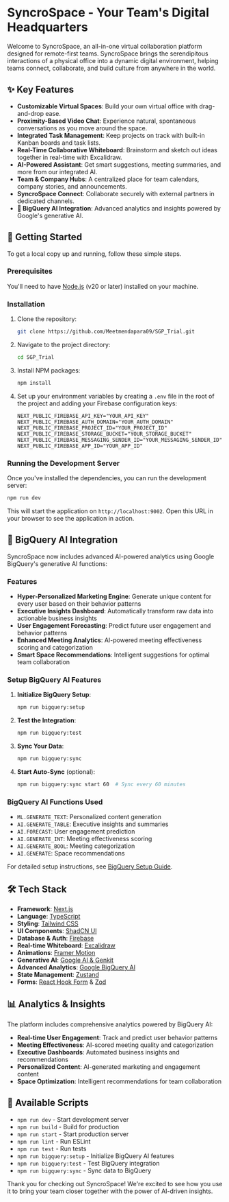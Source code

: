 # SyncroSpace - Your Team's Digital Headquarters

Welcome to SyncroSpace, an all-in-one virtual collaboration platform designed for remote-first teams. SyncroSpace brings the serendipitous interactions of a physical office into a dynamic digital environment, helping teams connect, collaborate, and build culture from anywhere in the world.

## ✨ Key Features

-   **Customizable Virtual Spaces**: Build your own virtual office with drag-and-drop ease.
-   **Proximity-Based Video Chat**: Experience natural, spontaneous conversations as you move around the space.
-   **Integrated Task Management**: Keep projects on track with built-in Kanban boards and task lists.
-   **Real-Time Collaborative Whiteboard**: Brainstorm and sketch out ideas together in real-time with Excalidraw.
-   **AI-Powered Assistant**: Get smart suggestions, meeting summaries, and more from our integrated AI.
-   **Team & Company Hubs**: A centralized place for team calendars, company stories, and announcements.
-   **SyncroSpace Connect**: Collaborate securely with external partners in dedicated channels.
-   **🤖 BigQuery AI Integration**: Advanced analytics and insights powered by Google's generative AI.

## 🚀 Getting Started

To get a local copy up and running, follow these simple steps.

### Prerequisites

You'll need to have [Node.js](https://nodejs.org/en/) (v20 or later) installed on your machine.

### Installation

1.  Clone the repository:
    ```sh
    git clone https://github.com/Meetmendapara09/SGP_Trial.git
    ```
2.  Navigate to the project directory:
    ```sh
    cd SGP_Trial
    ```
3.  Install NPM packages:
    ```sh
    npm install
    ```
4.  Set up your environment variables by creating a `.env` file in the root of the project and adding your Firebase configuration keys:
    ```env
    NEXT_PUBLIC_FIREBASE_API_KEY="YOUR_API_KEY"
    NEXT_PUBLIC_FIREBASE_AUTH_DOMAIN="YOUR_AUTH_DOMAIN"
    NEXT_PUBLIC_FIREBASE_PROJECT_ID="YOUR_PROJECT_ID"
    NEXT_PUBLIC_FIREBASE_STORAGE_BUCKET="YOUR_STORAGE_BUCKET"
    NEXT_PUBLIC_FIREBASE_MESSAGING_SENDER_ID="YOUR_MESSAGING_SENDER_ID"
    NEXT_PUBLIC_FIREBASE_APP_ID="YOUR_APP_ID"
    ```
    
### Running the Development Server

Once you've installed the dependencies, you can run the development server:

```bash
npm run dev
```

This will start the application on `http://localhost:9002`. Open this URL in your browser to see the application in action.

## 🤖 BigQuery AI Integration

SyncroSpace now includes advanced AI-powered analytics using Google BigQuery's generative AI functions:

### Features
- **Hyper-Personalized Marketing Engine**: Generate unique content for every user based on their behavior patterns
- **Executive Insights Dashboard**: Automatically transform raw data into actionable business insights
- **User Engagement Forecasting**: Predict future user engagement and behavior patterns
- **Enhanced Meeting Analytics**: AI-powered meeting effectiveness scoring and categorization
- **Smart Space Recommendations**: Intelligent suggestions for optimal team collaboration

### Setup BigQuery AI Features

1. **Initialize BigQuery Setup**:
   ```bash
   npm run bigquery:setup
   ```

2. **Test the Integration**:
   ```bash
   npm run bigquery:test
   ```

3. **Sync Your Data**:
   ```bash
   npm run bigquery:sync
   ```

4. **Start Auto-Sync** (optional):
   ```bash
   npm run bigquery:sync start 60  # Sync every 60 minutes
   ```

### BigQuery AI Functions Used
- `ML.GENERATE_TEXT`: Personalized content generation
- `AI.GENERATE_TABLE`: Executive insights and summaries
- `AI.FORECAST`: User engagement prediction
- `AI.GENERATE_INT`: Meeting effectiveness scoring
- `AI.GENERATE_BOOL`: Meeting categorization
- `AI.GENERATE`: Space recommendations

For detailed setup instructions, see [BigQuery Setup Guide](docs/bigquery-setup-guide.md).

## 🛠️ Tech Stack

-   **Framework**: [Next.js](https://nextjs.org/)
-   **Language**: [TypeScript](https://www.typescriptlang.org/)
-   **Styling**: [Tailwind CSS](https://tailwindcss.com/)
-   **UI Components**: [ShadCN UI](https://ui.shadcn.com/)
-   **Database & Auth**: [Firebase](https://firebase.google.com/)
-   **Real-time Whiteboard**: [Excalidraw](https://excalidraw.com/)
-   **Animations**: [Framer Motion](https://www.framer.com/motion/)
-   **Generative AI**: [Google AI & Genkit](https://firebase.google.com/docs/genkit)
-   **Advanced Analytics**: [Google BigQuery AI](https://cloud.google.com/bigquery/docs/generative-ai)
-   **State Management**: [Zustand](https://github.com/pmndrs/zustand)
-   **Forms**: [React Hook Form](https://react-hook-form.com/) & [Zod](https://zod.dev/)

## 📊 Analytics & Insights

The platform includes comprehensive analytics powered by BigQuery AI:

- **Real-time User Engagement**: Track and predict user behavior patterns
- **Meeting Effectiveness**: AI-scored meeting quality and categorization
- **Executive Dashboards**: Automated business insights and recommendations
- **Personalized Content**: AI-generated marketing and engagement content
- **Space Optimization**: Intelligent recommendations for team collaboration

## 🔧 Available Scripts

- `npm run dev` - Start development server
- `npm run build` - Build for production
- `npm run start` - Start production server
- `npm run lint` - Run ESLint
- `npm run test` - Run tests
- `npm run bigquery:setup` - Initialize BigQuery AI features
- `npm run bigquery:test` - Test BigQuery integration
- `npm run bigquery:sync` - Sync data to BigQuery

Thank you for checking out SyncroSpace! We're excited to see how you use it to bring your team closer together with the power of AI-driven insights.
